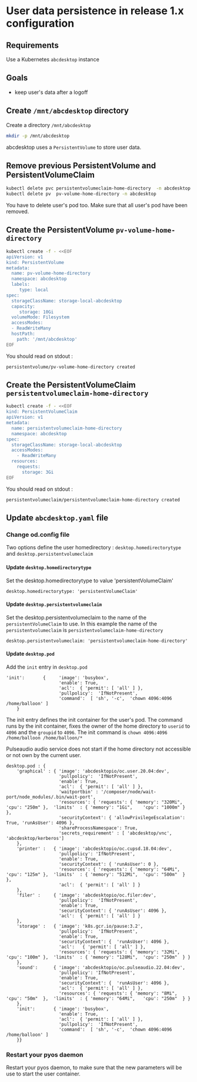 # User data persistence in release 1.x configuration 


## Requirements 

Use a Kubernetes `abcdesktop` instance 

## Goals

* keep user's data after a logoff 


## Create `/mnt/abcdesktop` directory

Create a directory `/mnt/abcdesktop`

```bash
mkdir -p /mnt/abcdesktop  
```

abcdesktop uses a `PersistentVolume` to store user data.


## Remove previous PersistentVolume and PersistentVolumeClaim

```bash
kubectl delete pvc persistentvolumeclaim-home-directory  -n abcdesktop
kubectl delete pv  pv-volume-home-directory -n abcdesktop
```

You have to delete user's pod too. Make sure that all user's pod have been removed.


## Create the PersistentVolume `pv-volume-home-directory`

```bash
kubectl create -f - <<EOF
apiVersion: v1
kind: PersistentVolume
metadata:
  name: pv-volume-home-directory
  namespace: abcdesktop
  labels:
     type: local
spec:
  storageClassName: storage-local-abcdesktop
  capacity:
     storage: 10Gi
  volumeMode: Filesystem
  accessModes:
  - ReadWriteMany
  hostPath:
    path: '/mnt/abcdesktop'
EOF
```

You should read on stdout : 

```
persistentvolume/pv-volume-home-directory created
```


## Create the PersistentVolumeClaim `persistentvolumeclaim-home-directory`

```bash
kubectl create -f - <<EOF
kind: PersistentVolumeClaim
apiVersion: v1
metadata:
  name: persistentvolumeclaim-home-directory
  namespace: abcdesktop
spec:
  storageClassName: storage-local-abcdesktop
  accessModes:
    - ReadWriteMany
  resources:
    requests:
      storage: 3Gi
EOF
```

You should read on stdout : 

```
persistentvolumeclaim/persistentvolumeclaim-home-directory created
```


## Update `abcdesktop.yaml` file 


### Change od.config file

Two options define the user homedirectory :  `desktop.homedirectorytype` and `desktop.persistentvolumeclaim`

#### Update `desktop.homedirectorytype`

Set the desktop.homedirectorytype to value 'persistentVolumeClaim'

```
desktop.homedirectorytype: 'persistentVolumeClaim'
```

#### Update `desktop.persistentvolumeclaim`

Set the desktop.persistentvolumeclaim to the name of the `persistentVolumeClaim` to use. In this example the name of the `persistentvolumeclaim` is `persistentvolumeclaim-home-directory`

```
desktop.persistentvolumeclaim: 'persistentvolumeclaim-home-directory'
```

#### Update `desktop.pod`


Add the `init` entry in `desktop.pod`

```
'init':       {     'image': 'busybox',
                    'enable': True,
                    'acl':  { 'permit': [ 'all' ] },
                    'pullpolicy':  'IfNotPresent',
                    'command':  [ 'sh', '-c',  'chown 4096:4096 /home/balloon' ] 
    }
```

The init entry defines the init container for the user's pod. The command runs by the init container, fixes the owner of the home directory to `userid` to `4096` and the `groupid` to `4096`.   The init command is `chown 4096:4096 /home/balloon /home/balloon/*`

Pulseaudio audio service does not start if the home directory not accessible or not own by the current user.
 

```
desktop.pod : { 
    'graphical' : { 'image': 'abcdesktopio/oc.user.20.04:dev',
                    'pullpolicy':  'IfNotPresent',
                    'enable': True,
                    'acl':  { 'permit': [ 'all' ] },
                    'waitportbin' : '/composer/node/wait-port/node_modules/.bin/wait-port',
                    'resources': { 'requests': { 'memory': "320Mi",   'cpu': "250m" },  'limits'  : { 'memory': "1Gi",    'cpu': "1000m" } },
                    'securityContext': { 'allowPrivilegeEscalation': True, 'runAsUser': 4096 },
                    'shareProcessNamespace': True,
                    'secrets_requirement' : [ 'abcdesktop/vnc', 'abcdesktop/kerberos']
    },
    'printer' :   { 'image': 'abcdesktopio/oc.cupsd.18.04:dev',
                    'pullpolicy': 'IfNotPresent',
                    'enable': True,
                    'securityContext': { 'runAsUser': 0 },
                    'resources': { 'requests': { 'memory': "64Mi",    'cpu': "125m" },  'limits'  : { 'memory': "512Mi",  'cpu': "500m"  } },
                    'acl':  { 'permit': [ 'all' ] } 
    },
    'filer' :     { 'image': 'abcdesktopio/oc.filer:dev',
                    'pullpolicy':  'IfNotPresent',
                    'enable': True,
                    'securityContext': { 'runAsUser': 4096 },
                    'acl':  { 'permit': [ 'all' ] } 
    },
    'storage' :   { 'image': 'k8s.gcr.io/pause:3.2',
                    'pullpolicy':  'IfNotPresent',
                    'enable': True,
                    'securityContext': {  'runAsUser': 4096 },
                    'acl':   { 'permit': [ 'all' ] },
                    'resources': { 'requests': { 'memory': "32Mi",    'cpu': "100m" },  'limits'  : { 'memory': "128Mi",  'cpu': "250m"  } }
    },
    'sound':      { 'image': 'abcdesktopio/oc.pulseaudio.22.04:dev',
                    'pullpolicy': 'IfNotPresent',
                    'enable': True,
                    'securityContext': {  'runAsUser': 4096 },
                    'acl':  { 'permit': [ 'all' ] },
                    'resources': { 'requests': { 'memory': "8Mi",     'cpu': "50m"  },  'limits'  : { 'memory': "64Mi",   'cpu': "250m"  } } 
    },
    'init':       { 'image': 'busybox',
                    'enable': True,
                    'acl':  { 'permit': [ 'all' ] },
                    'pullpolicy':  'IfNotPresent',
                    'command':  [ 'sh', '-c',  'chown 4096:4096 /home/balloon' ] 
    }}
```




### Restart your pyos daemon

Restart your pyos daemon, to make sure that the new parameters will be use to start the user container.
